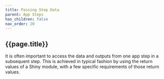 ```yaml
---
title: Passing Step Data
parent: App Steps
has_children: false
nav_order: 20
---
```


## {{page.title}}

It is often important to access the
data and outputs from one app step in a subsequent step.
This is achieved in typical fashion by using 
the return values of a Shiny module, with a few 
specific requirements of those return values.

